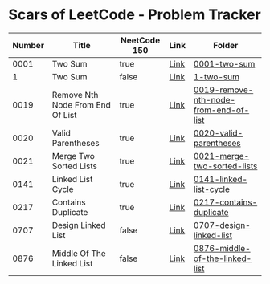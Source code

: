 # Scars of LeetCode - Problem Tracker

| Number | Title | NeetCode 150 | Link | Folder |
| ------ | ----- | ------------ | ---- | ------ |
| 0001 | Two Sum | true | [Link](https://leetcode.com/problems/two-sum/) | [0001-two-sum](0001-two-sum) |
| 1 | Two Sum | false | [Link](https://leetcode.com/problems/two-sum/) | [1-two-sum](1-two-sum) |
| 0019 | Remove Nth Node From End Of List | true | [Link](https://leetcode.com/problems/remove-nth-node-from-end-of-list/) | [0019-remove-nth-node-from-end-of-list](0019-remove-nth-node-from-end-of-list) |
| 0020 | Valid Parentheses | true | [Link](https://leetcode.com/problems/valid-parentheses/) | [0020-valid-parentheses](0020-valid-parentheses) |
| 0021 | Merge Two Sorted Lists | true | [Link](https://leetcode.com/problems/merge-two-sorted-lists/) | [0021-merge-two-sorted-lists](0021-merge-two-sorted-lists) |
| 0141 | Linked List Cycle | true | [Link](https://leetcode.com/problems/linked-list-cycle/) | [0141-linked-list-cycle](0141-linked-list-cycle) |
| 0217 | Contains Duplicate | true | [Link](https://leetcode.com/problems/contains-duplicate/) | [0217-contains-duplicate](0217-contains-duplicate) |
| 0707 | Design Linked List | false | [Link](https://leetcode.com/problems/design-linked-list/) | [0707-design-linked-list](0707-design-linked-list) |
| 0876 | Middle Of The Linked List | false | [Link](https://leetcode.com/problems/middle-of-the-linked-list/) | [0876-middle-of-the-linked-list](0876-middle-of-the-linked-list) |
